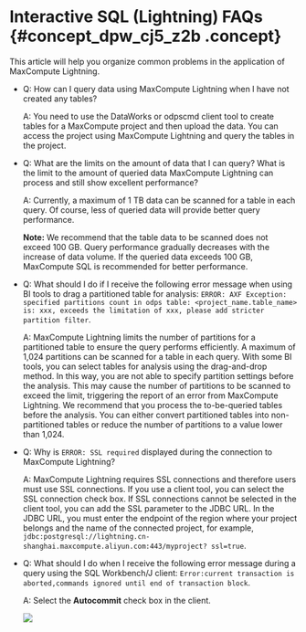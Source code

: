 # Interactive SQL \(Lightning\) FAQs {#concept_dpw_cj5_z2b .concept}

This article will help you organize common problems in the application of MaxCompute Lightning.

-   Q: How can I query data using MaxCompute Lightning when I have not created any tables?

    A: You need to use the DataWorks or odpscmd client tool to create tables for a MaxCompute project and then upload the data. You can access the project using MaxCompute Lightning and query the tables in the project.

-   Q: What are the limits on the amount of data that I can query? What is the limit to the amount of queried data MaxCompute Lightning can process and still show excellent performance?

    A: Currently, a maximum of 1 TB data can be scanned for a table in each query. Of course, less of queried data will provide better query performance.

    **Note:** We recommend that the table data to be scanned does not exceed 100 GB. Query performance gradually decreases with the increase of data volume. If the queried data exceeds 100 GB, MaxCompute SQL is recommended for better performance.

-   Q: What should I do if I receive the following error message when using BI tools to drag a partitioned table for analysis: `ERROR: AXF Exception: specified partitions count in odps table: <project_name.table_name> is: xxx, exceeds the limitation of xxx, please add stricter partition filter`.

    A: MaxCompute Lightning limits the number of partitions for a partitioned table to ensure the query performs efficiently. A maximum of 1,024 partitions can be scanned for a table in each query. With some BI tools, you can select tables for analysis using the drag-and-drop method. In this way, you are not able to specify partition settings before the analysis. This may cause the number of partitions to be scanned to exceed the limit, triggering the report of an error from MaxCompute Lightning. We recommend that you process the to-be-queried tables before the analysis. You can either convert partitioned tables into non-partitioned tables or reduce the number of partitions to a value lower than 1,024.

-   Q: Why is `ERROR: SSL required` displayed during the connection to MaxCompute Lightning?

    A: MaxCompute Lightning requires SSL connections and therefore users must use SSL connections. If you use a client tool, you can select the SSL connection check box. If SSL connections cannot be selected in the client tool, you can add the SSL parameter to the JDBC URL. In the JDBC URL, you must enter the endpoint of the region where your project belongs and the name of the connected project, for example, `jdbc:postgresql://lightning.cn-shanghai.maxcompute.aliyun.com:443/myproject? ssl=true`.

-   Q: What should I do when I receive the following error message during a query using the SQL Workbench/J client: `Error:current transaction is aborted,commands ignored until end of transaction block`.

    A: Select the **Autocommit** check box in the client.

    ![](http://static-aliyun-doc.oss-cn-hangzhou.aliyuncs.com/assets/img/20130/155048492111171_en-US.jpg)


 

